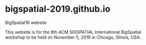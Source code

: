 # bigspatial-2019.github.io
BigSpatial19 website


This website is for the 8th ACM SIGSPATIAL International BigSpatial workshop to be held on November 5, 2019 in Chicago, Illinois, USA.
